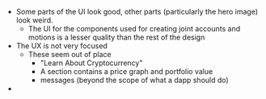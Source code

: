 - Some parts of the UI look good, other parts (particularly the hero image) look weird.
	- The UI for the components used for creating joint accounts and motions is a lesser quality than the rest of the design
- The UX is not very focused
	- These seem out of place
		- "Learn About Cryptocurrency"
		- A section contains a price graph and portfolio value
		- messages (beyond the scope of what a dapp should do)
- 